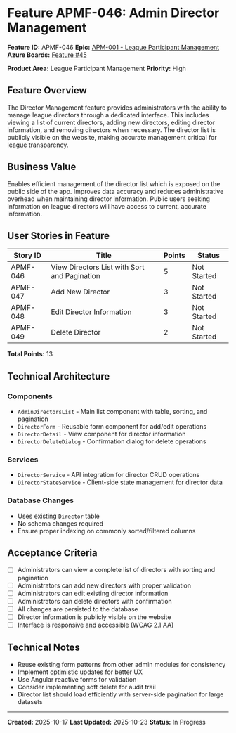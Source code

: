 # Feature APMF-046: Admin Director Management

**Feature ID:** APMF-046
**Epic:** [APM-001 - League Participant Management](../../epics/APM-001-admin-people-management.md)
**Azure Boards:** [Feature #45](https://dev.azure.com/rsalit1516/Hoops/_workitems/edit/45)

**Product Area:** League Participant Management
**Priority:** High

## Feature Overview

The Director Management feature provides administrators with the ability to manage league directors through a dedicated interface. This includes viewing a list of current directors, adding new directors, editing director information, and removing directors when necessary. The director list is publicly visible on the website, making accurate management critical for league transparency.

## Business Value

Enables efficient management of the director list which is exposed on the public side of the app. Improves data accuracy and reduces administrative overhead when maintaining director information. Public users seeking information on league directors will have access to current, accurate information.

## User Stories in Feature

| Story ID | Title                                        | Points | Status      |
| -------- | -------------------------------------------- | ------ | ----------- |
| APMF-046 | View Directors List with Sort and Pagination | 5      | Not Started |
| APMF-047 | Add New Director                             | 3      | Not Started |
| APMF-048 | Edit Director Information                    | 3      | Not Started |
| APMF-049 | Delete Director                              | 2      | Not Started |

**Total Points:** 13

## Technical Architecture

### Components

- `AdminDirectorsList` - Main list component with table, sorting, and pagination
- `DirectorForm` - Reusable form component for add/edit operations
- `DirectorDetail` - View component for director information
- `DirectorDeleteDialog` - Confirmation dialog for delete operations

### Services

- `DirectorService` - API integration for director CRUD operations
- `DirectorStateService` - Client-side state management for director data

### Database Changes

- Uses existing `Director` table
- No schema changes required
- Ensure proper indexing on commonly sorted/filtered columns

## Acceptance Criteria

- [ ] Administrators can view a complete list of directors with sorting and pagination
- [ ] Administrators can add new directors with proper validation
- [ ] Administrators can edit existing director information
- [ ] Administrators can delete directors with confirmation
- [ ] All changes are persisted to the database
- [ ] Director information is publicly visible on the website
- [ ] Interface is responsive and accessible (WCAG 2.1 AA)

## Technical Notes

- Reuse existing form patterns from other admin modules for consistency
- Implement optimistic updates for better UX
- Use Angular reactive forms for validation
- Consider implementing soft delete for audit trail
- Director list should load efficiently with server-side pagination for large datasets

---

**Created:** 2025-10-17
**Last Updated:** 2025-10-23
**Status:** In Progress
